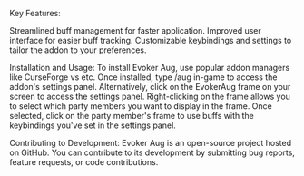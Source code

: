 Key Features:

Streamlined buff management for faster application.
Improved user interface for easier buff tracking.
Customizable keybindings and settings to tailor the addon to your preferences.


Installation and Usage:
To install Evoker Aug, use popular addon managers like CurseForge vs etc. Once installed, type /aug in-game to access the addon's settings panel. Alternatively, click on the EvokerAug frame on your screen to access the settings panel. Right-clicking on the frame allows you to select which party members you want to display in the frame. Once selected, click on the party member's frame to use buffs with the keybindings you've set in the settings panel.

 
Contributing to Development: Evoker Aug is an open-source project hosted on GitHub. You can contribute to its development by submitting bug reports, feature requests, or code contributions.

